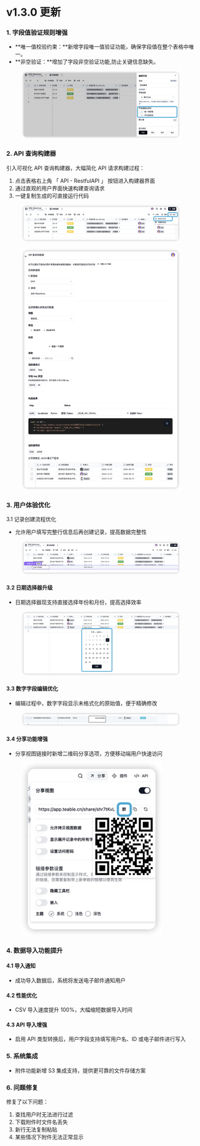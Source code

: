 # v1.3.0 更新

### 1. 字段值验证规则增强

* **唯一值校验约束：**新增字段唯一值验证功能，确保字段值在整个表格中唯一。
* **非空验证：**增加了字段非空验证功能,防止关键信息缺失。

<figure><img src="../.gitbook/assets/image (9) (2).png" alt=""><figcaption></figcaption></figure>



### 2. API 查询构建器

引入可视化 API 查询构建器，大幅简化 API 请求构建过程：

1. 点击表格右上角 「 API - RestfulAPI 」 按钮进入构建器界面
2. 通过直观的用户界面快速构建查询请求
3. 一键复制生成的可直接运行代码

<figure><img src="../.gitbook/assets/image (10) (2).png" alt=""><figcaption></figcaption></figure>

<figure><img src="../.gitbook/assets/image (11) (2).png" alt=""><figcaption></figcaption></figure>



### 3. 用户体验优化

3.1 记录创建流程优化

* 允许用户填写完整行信息后再创建记录，提高数据完整性

<figure><img src="../.gitbook/assets/image (12) (3).png" alt=""><figcaption></figcaption></figure>



#### 3.2 日期选择器升级

* 日期选择器现支持直接选择年份和月份，提高选择效率

<figure><img src="../.gitbook/assets/image (13) (2).png" alt=""><figcaption></figcaption></figure>



#### 3.3 数字字段编辑优化

* 编辑过程中，数字字段显示未格式化的原始值，便于精确修改

<figure><img src="../.gitbook/assets/image (14) (2).png" alt=""><figcaption></figcaption></figure>



#### 3.4 分享功能增强

* 分享视图链接时新增二维码分享选项，方便移动端用户快速访问

<figure><img src="../.gitbook/assets/image (15) (2).png" alt="" width="375"><figcaption></figcaption></figure>



### 4. 数据导入功能提升

#### 4.1 导入通知

* 成功导入数据后，系统将发送电子邮件通知用户



#### 4.2 性能优化

* CSV 导入速度提升 100%，大幅缩短数据导入时间



#### 4.3 API 导入增强

* 启用 API 类型转换后，用户字段支持填写用户名、ID 或电子邮件进行写入



### 5. 系统集成

* 附件功能新增 S3 集成支持，提供更可靠的文件存储方案



### 6. 问题修复

修复了以下问题：

1. 查找用户时无法进行过滤
2. 下载附件时文件名丢失
3. 新行无法复制粘贴
4. 某些情况下附件无法正常显示
